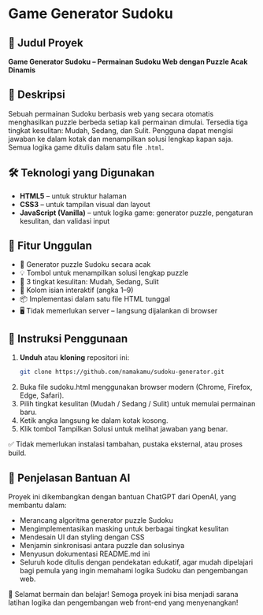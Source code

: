 # Game Generator Sudoku

## 📌 Judul Proyek
**Game Generator Sudoku – Permainan Sudoku Web dengan Puzzle Acak Dinamis**

## 📄 Deskripsi
Sebuah permainan Sudoku berbasis web yang secara otomatis menghasilkan puzzle berbeda setiap kali permainan dimulai. Tersedia tiga tingkat kesulitan: Mudah, Sedang, dan Sulit. Pengguna dapat mengisi jawaban ke dalam kotak dan menampilkan solusi lengkap kapan saja. Semua logika game ditulis dalam satu file `.html`.

## 🛠 Teknologi yang Digunakan
- **HTML5** – untuk struktur halaman
- **CSS3** – untuk tampilan visual dan layout
- **JavaScript (Vanilla)** – untuk logika game: generator puzzle, pengaturan kesulitan, dan validasi input

## 🌟 Fitur Unggulan
- 🎲 Generator puzzle Sudoku secara acak
- 💡 Tombol untuk menampilkan solusi lengkap puzzle
- 💪 3 tingkat kesulitan: Mudah, Sedang, Sulit
- 🧠 Kolom isian interaktif (angka 1–9)
- 📦 Implementasi dalam satu file HTML tunggal
- 🖥️ Tidak memerlukan server – langsung dijalankan di browser

## 🚀 Instruksi Penggunaan
1. **Unduh** atau **kloning** repositori ini:
   ```bash
   git clone https://github.com/namakamu/sudoku-generator.git
2. Buka file sudoku.html menggunakan browser modern (Chrome, Firefox, Edge, Safari).
3. Pilih tingkat kesulitan (Mudah / Sedang / Sulit) untuk memulai permainan baru.
4. Ketik angka langsung ke dalam kotak kosong.
5. Klik tombol Tampilkan Solusi untuk melihat jawaban yang benar.

✅ Tidak memerlukan instalasi tambahan, pustaka eksternal, atau proses build.

## 🤖 Penjelasan Bantuan AI
Proyek ini dikembangkan dengan bantuan ChatGPT dari OpenAI, yang membantu dalam:
- Merancang algoritma generator puzzle Sudoku
- Mengimplementasikan masking untuk berbagai tingkat kesulitan
- Mendesain UI dan styling dengan CSS
- Menjamin sinkronisasi antara puzzle dan solusinya
- Menyusun dokumentasi README.md ini
- Seluruh kode ditulis dengan pendekatan edukatif, agar mudah dipelajari bagi pemula yang ingin memahami logika Sudoku dan pengembangan web.

🧠 Selamat bermain dan belajar! Semoga proyek ini bisa menjadi sarana latihan logika dan pengembangan web front-end yang menyenangkan!
